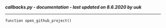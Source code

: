 ***callbacks.py - documentation - last updated on 8.6.2020 by uuk***
___

    function open_github_project()